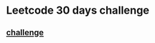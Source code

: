 # Leetcode 30 days challenge

## [challenge](https://leetcode.com/discuss/study-guide/3458761/Open-to-Registration!-30-Days-of-LC-JavaScript-Challenge)
